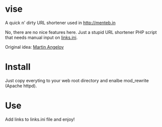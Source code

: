 # vise
A quick n' dirty URL shortener used in http://menteb.in

No, there are no nice features here. Just a stupid URL shortener PHP script that needs
manual input on [links.ini](links.ini).

Original idea: [Martin Angelov](http://tutorialzine.com/2013/12/quick-tip-create-a-simple-url-shortener-with-10-lines-of-php/)

Install
=======

Just copy everyting to your web root directory and enalbe mod_rewrite (Apache httpd).

Use
===

Add links to links.ini file and enjoy!
